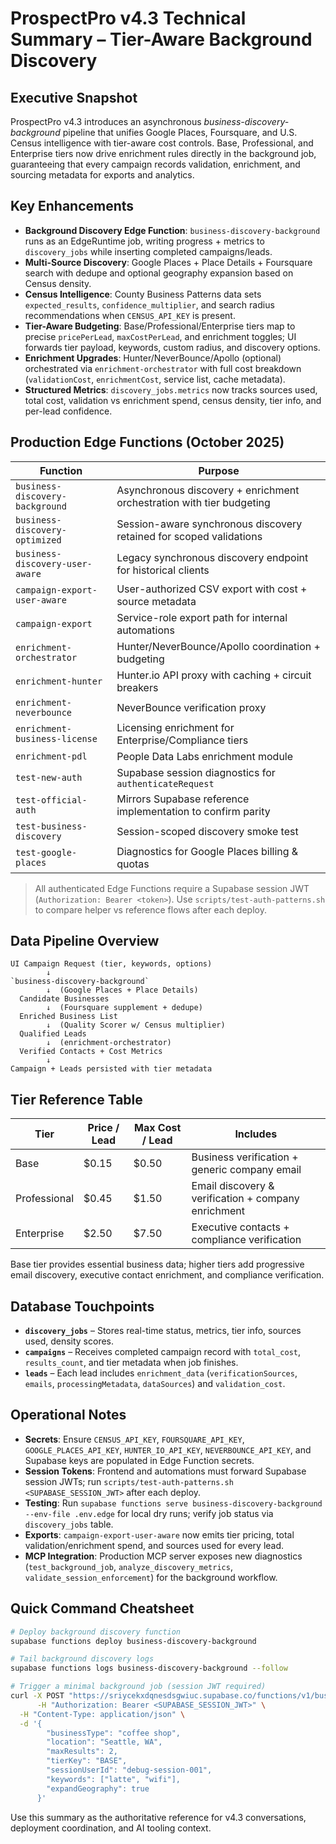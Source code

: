 # ProspectPro v4.3 Technical Summary – Tier-Aware Background Discovery

## Executive Snapshot

ProspectPro v4.3 introduces an asynchronous _business-discovery-background_ pipeline that unifies Google Places, Foursquare, and U.S. Census intelligence with tier-aware cost controls. Base, Professional, and Enterprise tiers now drive enrichment rules directly in the background job, guaranteeing that every campaign records validation, enrichment, and sourcing metadata for exports and analytics.

## Key Enhancements

- **Background Discovery Edge Function**: `business-discovery-background` runs as an EdgeRuntime job, writing progress + metrics to `discovery_jobs` while inserting completed campaigns/leads.
- **Multi-Source Discovery**: Google Places + Place Details + Foursquare search with dedupe and optional geography expansion based on Census density.
- **Census Intelligence**: County Business Patterns data sets `expected_results`, `confidence_multiplier`, and search radius recommendations when `CENSUS_API_KEY` is present.
- **Tier-Aware Budgeting**: Base/Professional/Enterprise tiers map to precise `pricePerLead`, `maxCostPerLead`, and enrichment toggles; UI forwards tier payload, keywords, custom radius, and discovery options.
- **Enrichment Upgrades**: Hunter/NeverBounce/Apollo (optional) orchestrated via `enrichment-orchestrator` with full cost breakdown (`validationCost`, `enrichmentCost`, service list, cache metadata).
- **Structured Metrics**: `discovery_jobs.metrics` now tracks sources used, total cost, validation vs enrichment spend, census density, tier info, and per-lead confidence.

## Production Edge Functions (October 2025)

| Function                        | Purpose                                                               |
| ------------------------------- | --------------------------------------------------------------------- |
| `business-discovery-background` | Asynchronous discovery + enrichment orchestration with tier budgeting |
| `business-discovery-optimized`  | Session-aware synchronous discovery retained for scoped validations   |
| `business-discovery-user-aware` | Legacy synchronous discovery endpoint for historical clients          |
| `campaign-export-user-aware`    | User-authorized CSV export with cost + source metadata                |
| `campaign-export`               | Service-role export path for internal automations                     |
| `enrichment-orchestrator`       | Hunter/NeverBounce/Apollo coordination + budgeting                    |
| `enrichment-hunter`             | Hunter.io API proxy with caching + circuit breakers                   |
| `enrichment-neverbounce`        | NeverBounce verification proxy                                        |
| `enrichment-business-license`   | Licensing enrichment for Enterprise/Compliance tiers                  |
| `enrichment-pdl`                | People Data Labs enrichment module                                    |
| `test-new-auth`                 | Supabase session diagnostics for `authenticateRequest`                |
| `test-official-auth`            | Mirrors Supabase reference implementation to confirm parity           |
| `test-business-discovery`       | Session-scoped discovery smoke test                                   |
| `test-google-places`            | Diagnostics for Google Places billing & quotas                        |

> All authenticated Edge Functions require a Supabase session JWT (`Authorization: Bearer <token>`). Use `scripts/test-auth-patterns.sh` to compare helper vs reference flows after each deploy.

## Data Pipeline Overview

```
UI Campaign Request (tier, keywords, options)
        ↓
`business-discovery-background`
        ↓  (Google Places + Place Details)
  Candidate Businesses
        ↓  (Foursquare supplement + dedupe)
  Enriched Business List
        ↓  (Quality Scorer w/ Census multiplier)
  Qualified Leads
        ↓  (enrichment-orchestrator)
  Verified Contacts + Cost Metrics
        ↓
Campaign + Leads persisted with tier metadata
```

## Tier Reference Table

| Tier         | Price / Lead | Max Cost / Lead | Includes                                            |
| ------------ | ------------ | --------------- | --------------------------------------------------- |
| Base         | $0.15        | $0.50           | Business verification + generic company email       |
| Professional | $0.45        | $1.50           | Email discovery & verification + company enrichment |
| Enterprise   | $2.50        | $7.50           | Executive contacts + compliance verification        |

Base tier provides essential business data; higher tiers add progressive email discovery, executive contact enrichment, and compliance verification.

## Database Touchpoints

- **`discovery_jobs`** – Stores real-time status, metrics, tier info, sources used, density scores.
- **`campaigns`** – Receives completed campaign record with `total_cost`, `results_count`, and tier metadata when job finishes.
- **`leads`** – Each lead includes `enrichment_data` (`verificationSources`, `emails`, `processingMetadata`, `dataSources`) and `validation_cost`.

## Operational Notes

- **Secrets**: Ensure `CENSUS_API_KEY`, `FOURSQUARE_API_KEY`, `GOOGLE_PLACES_API_KEY`, `HUNTER_IO_API_KEY`, `NEVERBOUNCE_API_KEY`, and Supabase keys are populated in Edge Function secrets.
- **Session Tokens**: Frontend and automations must forward Supabase session JWTs; run `scripts/test-auth-patterns.sh <SUPABASE_SESSION_JWT>` after each deploy.
- **Testing**: Run `supabase functions serve business-discovery-background --env-file .env.edge` for local dry runs; verify job status via `discovery_jobs` table.
- **Exports**: `campaign-export-user-aware` now emits tier pricing, total validation/enrichment spend, and sources used for every lead.
- **MCP Integration**: Production MCP server exposes new diagnostics (`test_background_job`, `analyze_discovery_metrics`, `validate_session_enforcement`) for the background workflow.

## Quick Command Cheatsheet

```bash
# Deploy background discovery function
supabase functions deploy business-discovery-background

# Tail background discovery logs
supabase functions logs business-discovery-background --follow

# Trigger a minimal background job (session JWT required)
curl -X POST "https://sriycekxdqnesdsgwiuc.supabase.co/functions/v1/business-discovery-background" \
      -H "Authorization: Bearer <SUPABASE_SESSION_JWT>" \
  -H "Content-Type: application/json" \
  -d '{
        "businessType": "coffee shop",
        "location": "Seattle, WA",
        "maxResults": 2,
        "tierKey": "BASE",
        "sessionUserId": "debug-session-001",
        "keywords": ["latte", "wifi"],
        "expandGeography": true
      }'
```

Use this summary as the authoritative reference for v4.3 conversations, deployment coordination, and AI tooling context.
